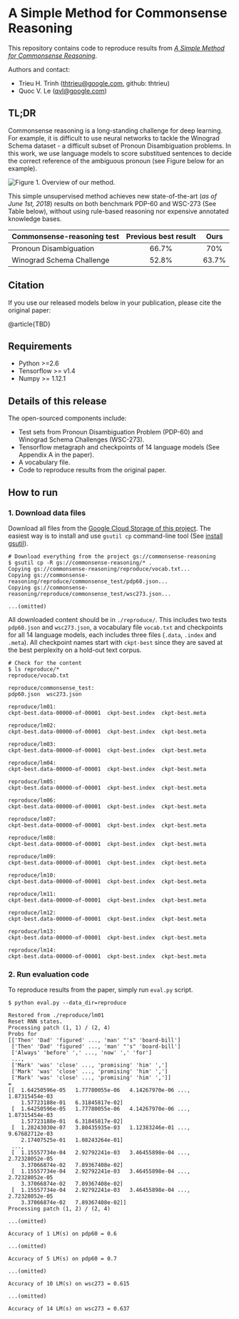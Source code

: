 # A Simple Method for Commonsense Reasoning

This repository contains code to reproduce results from [*A Simple Method for Commonsense Reasoning*](https://arxiv.org/abs/1806.02847).

Authors and contact:

* Trieu H. Trinh (thtrieu@google.com, github: thtrieu)
* Quoc V. Le (qvl@google.com)

## TL;DR

Commonsense reasoning is a long-standing challenge for deep learning. For example,
it is difficult to use neural networks to tackle the Winograd Schema dataset - a difficult subset of Pronoun Disambiguation problems. In this work, we use language models to score substitued sentences to decide the correct reference of the ambiguous pronoun (see Figure below for an example). 

![Figure 1. Overview of our method.](https://github.com/tensorflow/models/blob/master/research/lm_commonsense/method.jpg?raw=true)

This simple unsupervised method achieves new state-of-the-art (*as of June 1st, 2018*) results on both benchmark PDP-60 and WSC-273 (See Table below), without using rule-based reasoning nor expensive annotated knowledge bases.

| Commonsense-reasoning test  | Previous best result   | Ours  |
| ----------------------------|:----------------------:|:-----:|
| Pronoun Disambiguation      | 66.7%                  | 70%   |
| Winograd Schema Challenge   | 52.8%                  | 63.7% |



## Citation

If you use our released models below in your publication, please cite the original paper:

@article{TBD}


## Requirements
* Python >=2.6
* Tensorflow >= v1.4
* Numpy >= 1.12.1

## Details of this release

The open-sourced components include:

* Test sets from Pronoun Disambiguation Problem (PDP-60) and Winograd Schema Challenges (WSC-273).
* Tensorflow metagraph and checkpoints of 14 language models (See Appendix A in the paper).
* A vocabulary file.
* Code to reproduce results from the original paper.

## How to run

### 1. Download data files

Download all files from the [Google Cloud Storage of this project](https://console.cloud.google.com/storage/browser/commonsense-reasoning/). The easiest way is to install and use `gsutil cp` command-line tool (See [install gsutil](https://cloud.google.com/storage/docs/gsutil_install)).


```shell
# Download everything from the project gs://commonsense-reasoning
$ gsutil cp -R gs://commonsense-reasoning/* .
Copying gs://commonsense-reasoning/reproduce/vocab.txt...
Copying gs://commonsense-reasoning/reproduce/commonsense_test/pdp60.json...     
Copying gs://commonsense-reasoning/reproduce/commonsense_test/wsc273.json...

...(omitted)
```

All downloaded content should be in `./reproduce/`. This includes two tests `pdp60.json` and `wsc273.json`, a vocabulary file `vocab.txt` and checkpoints for all 14 language models, each includes three files (`.data`, `.index` and `.meta`). All checkpoint names start with `ckpt-best` since they are saved at the best perplexity on a hold-out text corpus.

```shell
# Check for the content
$ ls reproduce/*
reproduce/vocab.txt

reproduce/commonsense_test:
pdp60.json  wsc273.json

reproduce/lm01:
ckpt-best.data-00000-of-00001  ckpt-best.index  ckpt-best.meta

reproduce/lm02:
ckpt-best.data-00000-of-00001  ckpt-best.index  ckpt-best.meta

reproduce/lm03:
ckpt-best.data-00000-of-00001  ckpt-best.index  ckpt-best.meta

reproduce/lm04:
ckpt-best.data-00000-of-00001  ckpt-best.index  ckpt-best.meta

reproduce/lm05:
ckpt-best.data-00000-of-00001  ckpt-best.index  ckpt-best.meta

reproduce/lm06:
ckpt-best.data-00000-of-00001  ckpt-best.index  ckpt-best.meta

reproduce/lm07:
ckpt-best.data-00000-of-00001  ckpt-best.index  ckpt-best.meta

reproduce/lm08:
ckpt-best.data-00000-of-00001  ckpt-best.index  ckpt-best.meta

reproduce/lm09:
ckpt-best.data-00000-of-00001  ckpt-best.index  ckpt-best.meta

reproduce/lm10:
ckpt-best.data-00000-of-00001  ckpt-best.index  ckpt-best.meta

reproduce/lm11:
ckpt-best.data-00000-of-00001  ckpt-best.index  ckpt-best.meta

reproduce/lm12:
ckpt-best.data-00000-of-00001  ckpt-best.index  ckpt-best.meta

reproduce/lm13:
ckpt-best.data-00000-of-00001  ckpt-best.index  ckpt-best.meta

reproduce/lm14:
ckpt-best.data-00000-of-00001  ckpt-best.index  ckpt-best.meta
```

### 2. Run evaluation code

To reproduce results from the paper, simply run `eval.py` script.

```shell
$ python eval.py --data_dir=reproduce

Restored from ./reproduce/lm01
Reset RNN states.
Processing patch (1, 1) / (2, 4)
Probs for 
[['Then' 'Dad' 'figured' ..., 'man' "'s" 'board-bill']
 ['Then' 'Dad' 'figured' ..., 'man' "'s" 'board-bill']
 ['Always' 'before' ',' ..., 'now' ',' 'for']
 ..., 
 ['Mark' 'was' 'close' ..., 'promising' 'him' ',']
 ['Mark' 'was' 'close' ..., 'promising' 'him' ',']
 ['Mark' 'was' 'close' ..., 'promising' 'him' ',']]
=
[[  1.64250596e-05   1.77780055e-06   4.14267970e-06 ...,   1.87315454e-03
    1.57723188e-01   6.31845817e-02]
 [  1.64250596e-05   1.77780055e-06   4.14267970e-06 ...,   1.87315454e-03
    1.57723188e-01   6.31845817e-02]
 [  1.28243030e-07   3.80435935e-03   1.12383246e-01 ...,   9.67682712e-03
    2.17407525e-01   1.08243264e-01]
 ..., 
 [  1.15557734e-04   2.92792241e-03   3.46455898e-04 ...,   2.72328052e-05
    3.37066874e-02   7.89367408e-02]
 [  1.15557734e-04   2.92792241e-03   3.46455898e-04 ...,   2.72328052e-05
    3.37066874e-02   7.89367408e-02]
 [  1.15557734e-04   2.92792241e-03   3.46455898e-04 ...,   2.72328052e-05
    3.37066874e-02   7.89367408e-02]]
Processing patch (1, 2) / (2, 4)

...(omitted)

Accuracy of 1 LM(s) on pdp60 = 0.6

...(omitted)

Accuracy of 5 LM(s) on pdp60 = 0.7

...(omitted)

Accuracy of 10 LM(s) on wsc273 = 0.615

...(omitted)

Accuracy of 14 LM(s) on wsc273 = 0.637
```
